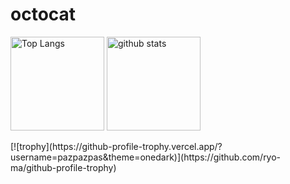 # octocat
<p align="left"> 
  <img alt="Top Langs" height="150px" src="https://github-readme-stats.vercel.app/api/top-langs/?username=pazpazpas&layout=compact&show_icons=true&theme=onedark" />
  <img alt="github stats" height="150px" src="https://github-readme-stats.vercel.app/api?username=pazpazpas&theme=onedark&show_icons=ture" />
</p>
[![trophy](https://github-profile-trophy.vercel.app/?username=pazpazpas&theme=onedark)](https://github.com/ryo-ma/github-profile-trophy)
